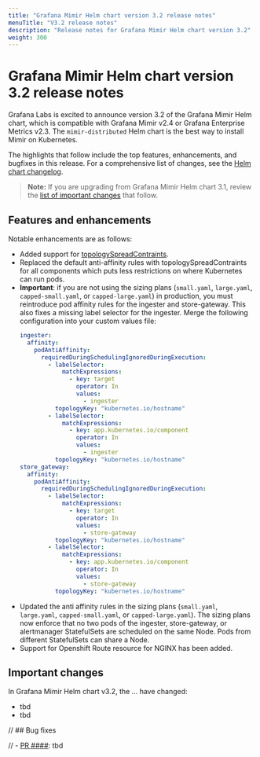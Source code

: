 ```yaml
---
title: "Grafana Mimir Helm chart version 3.2 release notes"
menuTitle: "V3.2 release notes"
description: "Release notes for Grafana Mimir Helm chart version 3.2"
weight: 300
---
```


# Grafana Mimir Helm chart version 3.2 release notes

Grafana Labs is excited to announce version 3.2 of the Grafana Mimir Helm chart, which is compatible with Grafana Mimir v2.4 or Grafana Enterprise Metrics v2.3. The `mimir-distributed` Helm chart is the best way to install Mimir on Kubernetes.

The highlights that follow include the top features, enhancements, and bugfixes in this release. For a comprehensive list of changes, see the [Helm chart changelog](https://github.com/grafana/mimir/tree/main/operations/helm/charts/mimir-distributed/CHANGELOG.md).

> **Note:** If you are upgrading from Grafana Mimir Helm chart 3.1, review the [list of important changes](#important-changes) that follow.

## Features and enhancements

Notable enhancements are as follows:

- Added support for [topologySpreadContraints](https://kubernetes.io/docs/concepts/scheduling-eviction/topology-spread-constraints/).
- Replaced the default anti-affinity rules with topologySpreadContraints for all components which puts less restrictions on where Kubernetes can run pods.
- **Important**: if you are not using the sizing plans (`small.yaml`, `large.yaml`, `capped-small.yaml`, or `capped-large.yaml`) in production, you must reintroduce pod affinity rules for the ingester and store-gateway. This also fixes a missing label selector for the ingester.
  Merge the following configuration into your custom values file:
  ```yaml
  ingester:
    affinity:
      podAntiAffinity:
        requiredDuringSchedulingIgnoredDuringExecution:
          - labelSelector:
              matchExpressions:
                - key: target
                  operator: In
                  values:
                    - ingester
            topologyKey: "kubernetes.io/hostname"
          - labelSelector:
              matchExpressions:
                - key: app.kubernetes.io/component
                  operator: In
                  values:
                    - ingester
            topologyKey: "kubernetes.io/hostname"
  store_gateway:
    affinity:
      podAntiAffinity:
        requiredDuringSchedulingIgnoredDuringExecution:
          - labelSelector:
              matchExpressions:
                - key: target
                  operator: In
                  values:
                    - store-gateway
            topologyKey: "kubernetes.io/hostname"
          - labelSelector:
              matchExpressions:
                - key: app.kubernetes.io/component
                  operator: In
                  values:
                    - store-gateway
            topologyKey: "kubernetes.io/hostname"
  ```
- Updated the anti affinity rules in the sizing plans (`small.yaml`, `large.yaml`, `capped-small.yaml`, or `capped-large.yaml`). The sizing plans now enforce that no two pods of the ingester, store-gateway, or alertmanager StatefulSets are scheduled on the same Node. Pods from different StatefulSets can share a Node.
- Support for Openshift Route resource for NGINX has been added.

## Important changes

In Grafana Mimir Helm chart v3.2, the ... have changed:

- tbd
- tbd

// ## Bug fixes

// - [PR ####](https://github.com/grafana/mimir/pull/####): tbd
